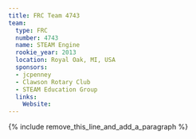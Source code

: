 ```yaml
---
title: FRC Team 4743
team:
  type: FRC
  number: 4743
  name: STEAM Engine
  rookie_year: 2013
  location: Royal Oak, MI, USA
  sponsors:
  - jcpenney
  - Clawson Rotary Club
  - STEAM Education Group
  links:
    Website:
---
```


{% include remove_this_line_and_add_a_paragraph %}